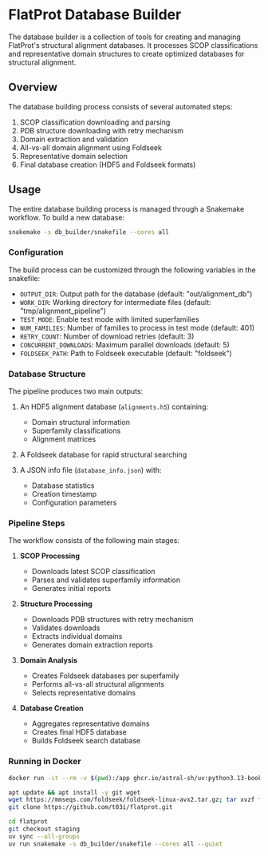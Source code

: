 # FlatProt Database Builder

The database builder is a collection of tools for creating and managing FlatProt's structural alignment databases. It processes SCOP classifications and representative domain structures to create optimized databases for structural alignment.

## Overview

The database building process consists of several automated steps:

1. SCOP classification downloading and parsing
2. PDB structure downloading with retry mechanism
3. Domain extraction and validation
4. All-vs-all domain alignment using Foldseek
5. Representative domain selection
6. Final database creation (HDF5 and Foldseek formats)

## Usage

The entire database building process is managed through a Snakemake workflow. To build a new database:

```bash
snakemake -s db_builder/snakefile --cores all
```

### Configuration

The build process can be customized through the following variables in the snakefile:

-   `OUTPUT_DIR`: Output path for the database (default: "out/alignment_db")
-   `WORK_DIR`: Working directory for intermediate files (default: "tmp/alignment_pipeline")
-   `TEST_MODE`: Enable test mode with limited superfamilies
-   `NUM_FAMILIES`: Number of families to process in test mode (default: 401)
-   `RETRY_COUNT`: Number of download retries (default: 3)
-   `CONCURRENT_DOWNLOADS`: Maximum parallel downloads (default: 5)
-   `FOLDSEEK_PATH`: Path to Foldseek executable (default: "foldseek")

### Database Structure

The pipeline produces two main outputs:

1. An HDF5 alignment database (`alignments.h5`) containing:

    - Domain structural information
    - Superfamily classifications
    - Alignment matrices

2. A Foldseek database for rapid structural searching

3. A JSON info file (`database_info.json`) with:
    - Database statistics
    - Creation timestamp
    - Configuration parameters

### Pipeline Steps

The workflow consists of the following main stages:

1. **SCOP Processing**

    - Downloads latest SCOP classification
    - Parses and validates superfamily information
    - Generates initial reports

2. **Structure Processing**

    - Downloads PDB structures with retry mechanism
    - Validates downloads
    - Extracts individual domains
    - Generates domain extraction reports

3. **Domain Analysis**

    - Creates Foldseek databases per superfamily
    - Performs all-vs-all structural alignments
    - Selects representative domains

4. **Database Creation**
    - Aggregates representative domains
    - Creates final HDF5 database
    - Builds Foldseek search database

### Running in Docker

```bash
docker run -it --rm -v $(pwd):/app ghcr.io/astral-sh/uv:python3.13-bookworm-slim
```

```bash
apt update && apt install -y git wget
wget https://mmseqs.com/foldseek/foldseek-linux-avx2.tar.gz; tar xvzf foldseek-linux-avx2.tar.gz
git clone https://github.com/t03i/flatprot.git

cd flatprot
git checkout staging
uv sync --all-groups
uv run snakemake -s db_builder/snakefile --cores all --quiet
```
